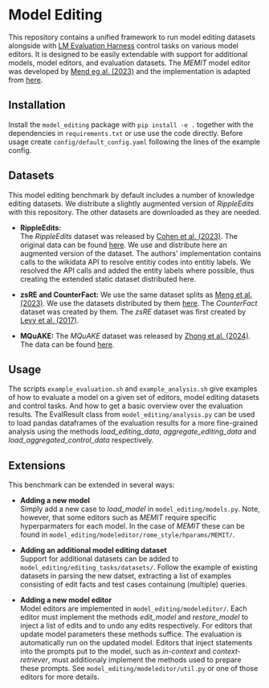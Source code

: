 # Model Editing
This repository contains a unified framework to run model editing datasets alongside with [LM Evaluation Harness](https://github.com/EleutherAI/lm-evaluation-harness) control tasks on various model editors. It is designed to be easily extendable with support for additional models, model editors, and evaluation datasets. The *MEMIT* model editor was developed by [Mend eg al. (2023)](https://arxiv.org/abs/2210.07229) and the implementation is adapted from [here](https://github.com/kmeng01/memit).

## Installation
Install the `model_editing` package with `pip install -e .` together with the dependencies in `requirements.txt` or use use the code directly. Before usage create `config/default_config.yaml` following the lines of the example config.

## Datasets
This model editing benchmark by default includes a number of knowledge editing datasets. We distribute a slightly augmented version of *RippleEdits* with this repository. The other datasets are downloaded as they are needed.

- **RippleEdits:**  
  The *RippleEdits* dataset was released by [Cohen et al. (2023)](https://arxiv.org/abs/2307.12976). The original data can be found [here](https://github.com/edenbiran/RippleEdits). We use and distribute here an augmented version of the dataset. The authors' implementation contains calls to the wikidata API to resolve entitiy codes into entitiy labels. We resolved the API calls and added the entity labels where possible, thus creating the extended static dataset distributed here.

- **zsRE and CounterFact:**
  We use the same dataset splits as [Meng et al. (2023)](https://arxiv.org/abs/2202.05262). We use the datasets distributed by them [here](https://rome.baulab.info/data/). The *CounterFact* dataset was created by them. The *zsRE* dataset was first created by [Levy et al. (2017)](https://aclanthology.org/K17-1034/).

- **MQuAKE:**
  The *MQuAKE* dataset was released by [Zhong et al. (2024)](https://arxiv.org/abs/2305.14795). The data can be found [here](https://github.com/princeton-nlp/MQuAKE).

## Usage
The scripts `example_evaluation.sh` and `example_analysis.sh` give examples of how to evaluate a model on a given set of editors, model editing datasets and control tasks. And how to get a basic overview over the evaluation results. The EvalResult class from `model_editing/analysis.py` can be used to load pandas dataframes of the evaluation results for a more fine-grained analysis using the methods *load_editing_data*, *aggregate_editing_data* and *load_aggregated_control_data* respectively.

## Extensions
This benchmark can be extended in several ways:

- **Adding a new model**  
  Simply add a new case to *load_model* in `model_editing/models.py`. Note, however, that some editors such as *MEMIT* require specific hyperparmaters for each model. In the case of *MEMIT* these can be found in `model_editing/modeleditor/rome_style/hparams/MEMIT/`.

- **Adding an additional model editing dataset**  
  Support for additional datasets can be added to `model_editing/editing_tasks/datasets/`. Follow the example of existing datasets in parsing the new datset, extracting a list of examples consisting of edit facts and test cases containung (multiple) queries.

- **Adding a new model editor**  
  Model editors are implemented in `model_editing/modeleditor/`. Each editor must implement the methods *edit_model* and *restore_model* to inject a list of edits and to undo any edits respectively. For editors that update model parameters these methods suffice. The evaluation is automatically run on the updated model. Editors that inject statements into the prompts put to the model, such as *in-context* and *context-retriever*, must additionaly implement the methods used to prepare these prompts. See `model_editing/modeleditor/util.py` or one of those editors for more details.
